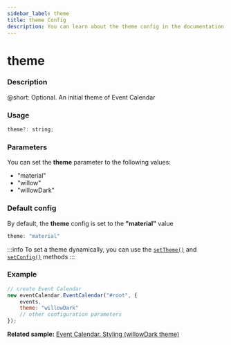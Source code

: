 ```yaml
---
sidebar_label: theme
title: theme Config
description: You can learn about the theme config in the documentation of the DHTMLX JavaScript Event Calendar library. Browse developer guides and API reference, try out code examples and live demos, and download a free 30-day evaluation version of DHTMLX Event Calendar.
---
```


# theme

### Description

@short: Optional. An initial theme of Event Calendar

### Usage

~~~jsx {}
theme?: string; 
~~~

### Parameters

You can set the **theme** parameter to the following values:

- "material"
- "willow"
- "willowDark"

### Default config

By default, the **theme** config is set to the **"material"** value

~~~jsx {}
theme: "material" 
~~~

:::info
To set a theme dynamically, you can use the
[`setTheme()`](../../methods/js_eventcalendar_settheme_method) and
[`setConfig()`](../../methods/js_eventcalendar_setconfig_method) methods
:::

### Example

~~~jsx {3}
// create Event Calendar
new eventCalendar.EventCalendar("#root", {
    events,
    theme: "willowDark"
	// other configuration parameters
});
~~~

**Related sample:** [Event Calendar. Styling (willowDark theme)](https://snippet.dhtmlx.com/nh2g0j2o)